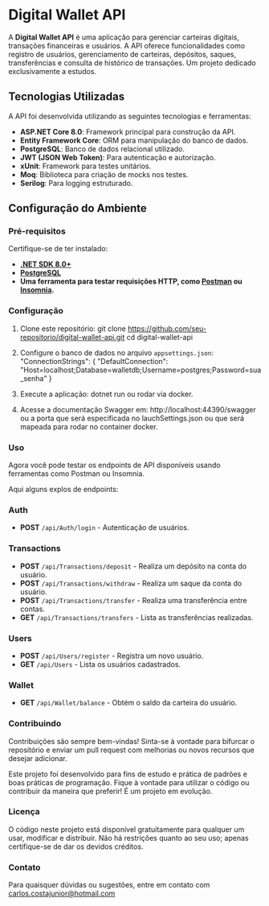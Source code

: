
# **Digital Wallet API**

A **Digital Wallet API** é uma aplicação para gerenciar carteiras digitais, transações financeiras e usuários. A API oferece funcionalidades como registro de usuários, gerenciamento de carteiras, depósitos, saques, transferências e consulta de histórico de transações. Um projeto dedicado exclusivamente a estudos.

## **Tecnologias Utilizadas**

A API foi desenvolvida utilizando as seguintes tecnologias e ferramentas:

- **ASP.NET Core 8.0**: Framework principal para construção da API.
- **Entity Framework Core**: ORM para manipulação do banco de dados.
- **PostgreSQL**: Banco de dados relacional utilizado.
- **JWT (JSON Web Token)**: Para autenticação e autorização.
- **xUnit**: Framework para testes unitários.
- **Moq**: Biblioteca para criação de mocks nos testes.
- **Serilog**: Para logging estruturado.

## **Configuração do Ambiente**

### **Pré-requisitos**
Certifique-se de ter instalado:
- **[.NET SDK 8.0+](https://dotnet.microsoft.com/download/dotnet/8.0)**
- **[PostgreSQL](https://www.postgresql.org/)**
- **Uma ferramenta para testar requisições HTTP, como [Postman](https://www.postman.com/) ou [Insomnia](https://insomnia.rest/).**

### **Configuração**
1. Clone este repositório:
git clone https://github.com/seu-repositorio/digital-wallet-api.git
cd digital-wallet-api

2. Configure o banco de dados no arquivo `appsettings.json`:
"ConnectionStrings": {
"DefaultConnection": "Host=localhost;Database=walletdb;Username=postgres;Password=sua_senha"
}

3. Execute a aplicação:
dotnet run ou rodar via docker.


5. Acesse a documentação Swagger em: http://localhost:44390/swagger  ou a porta que será especificada no lauchSettings.json ou que será mapeada para rodar no container docker.


### **Uso**

Agora você pode testar os endpoints de API disponíveis usando ferramentas como Postman ou Insomnia.

Aqui alguns explos de endpoints:

### Auth
- **POST** `/api/Auth/login` - Autenticação de usuários.

### Transactions
- **POST** `/api/Transactions/deposit` - Realiza um depósito na conta do usuário.
- **POST** `/api/Transactions/withdraw` - Realiza um saque da conta do usuário.
- **POST** `/api/Transactions/transfer` - Realiza uma transferência entre contas.
- **GET** `/api/Transactions/transfers` - Lista as transferências realizadas.

### Users
- **POST** `/api/Users/register` - Registra um novo usuário.
- **GET** `/api/Users` - Lista os usuários cadastrados.

### Wallet
- **GET** `/api/Wallet/balance` - Obtém o saldo da carteira do usuário.


### **Contribuindo**

Contribuições são sempre bem-vindas! Sinta-se à vontade para bifurcar o repositório e enviar um pull request com melhorias ou novos recursos que desejar adicionar.

Este projeto foi desenvolvido para fins de estudo e prática de padrões e boas práticas de programação. Fique à vontade para utilizar o código ou contribuir da maneira que preferir! É um projeto em evolução.

### **Licença**
O código neste projeto está disponível gratuitamente para qualquer um usar, modificar e distribuir. Não há restrições quanto ao seu uso; apenas certifique-se de dar os devidos créditos.

### **Contato**
Para quaisquer dúvidas ou sugestões, entre em contato com carlos.costajunior@hotmail.com
